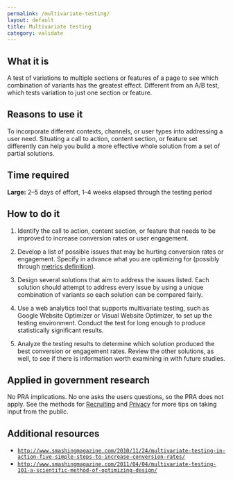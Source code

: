 ```yaml
---
permalink: /multivariate-testing/
layout: default
title: Multivariate testing
category: validate
---
```


## What it is

A test of variations to multiple sections or features of a page to see which combination of variants has the greatest effect. Different from an A/B test, which tests variation to just one section or feature.

## Reasons to use it

To incorporate different contexts, channels, or user types into addressing a user need. Situating a call to action, content section, or feature set differently can help you build a more effective whole solution from a set of partial solutions.

## Time required

**Large:** 2–5 days of effort, 1–4 weeks elapsed through the testing period

## How to do it

1. Identify the call to action, content section, or feature that needs to be improved to increase conversion rates or user engagement.

2. Develop a list of possible issues that may be hurting conversion rates or engagement. Specify in advance what you are optimizing for (possibly through [metrics definition](../metrics-definition/)).

3. Design several solutions that aim to address the issues listed. Each solution should attempt to address every issue by using a unique combination of variants so each solution can be compared fairly.

4. Use a web analytics tool that supports multivariate testing, such as Google Website Optimizer or Visual Website Optimizer, to set up the testing environment. Conduct the test for long enough to produce statistically significant results.

5. Analyze the testing results to determine which solution produced the best conversion or engagement rates. Review the other solutions, as well, to see if there is information worth examining in with future studies.

## Applied in government research

No PRA implications. No one asks the users questions, so the PRA does not apply. See the methods for [Recruiting](../recruiting/) and [Privacy](../privacy) for more tips on taking input from the public.

## Additional resources

- [`http://www.smashingmagazine.com/2010/11/24/multivariate-testing-in-action-five-simple-steps-to-increase-conversion-rates/`](http://www.smashingmagazine.com/2010/11/24/multivariate-testing-in-action-five-simple-steps-to-increase-conversion-rates/)
- [`http://www.smashingmagazine.com/2011/04/04/multivariate-testing-101-a-scientific-method-of-optimizing-design/`](http://www.smashingmagazine.com/2011/04/04/multivariate-testing-101-a-scientific-method-of-optimizing-design/)
